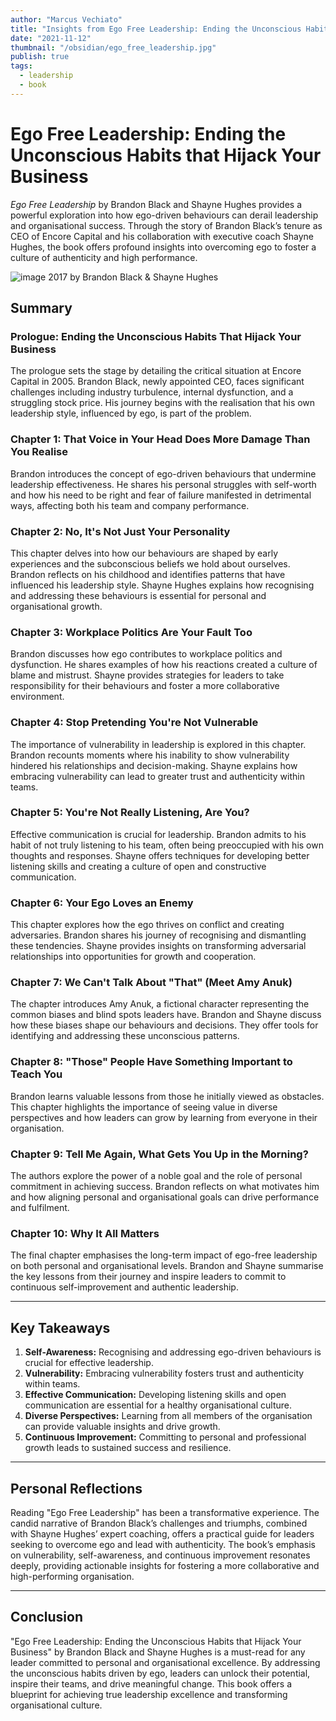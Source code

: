```yaml
---
author: "Marcus Vechiato"
title: "Insights from Ego Free Leadership: Ending the Unconscious Habits that Hijack Your Business"
date: "2021-11-12"
thumbnail: "/obsidian/ego_free_leadership.jpg"
publish: true
tags: 
  - leadership
  - book
--- 
```

# **Ego Free Leadership: Ending the Unconscious Habits that Hijack Your Business**

_Ego Free Leadership_ by Brandon Black and Shayne Hughes provides a powerful exploration into how ego-driven behaviours can derail leadership and organisational success. Through the story of Brandon Black’s tenure as CEO of Encore Capital and his collaboration with executive coach Shayne Hughes, the book offers profound insights into overcoming ego to foster a culture of authenticity and high performance.

 ![image](/obsidian/ego_free_leadership.jpg)
2017 by Brandon Black & Shayne Hughes

## **Summary**

### **Prologue: Ending the Unconscious Habits That Hijack Your Business**

The prologue sets the stage by detailing the critical situation at Encore Capital in 2005. Brandon Black, newly appointed CEO, faces significant challenges including industry turbulence, internal dysfunction, and a struggling stock price. His journey begins with the realisation that his own leadership style, influenced by ego, is part of the problem.

### **Chapter 1: That Voice in Your Head Does More Damage Than You Realise**

Brandon introduces the concept of ego-driven behaviours that undermine leadership effectiveness. He shares his personal struggles with self-worth and how his need to be right and fear of failure manifested in detrimental ways, affecting both his team and company performance.

### **Chapter 2: No, It's Not Just Your Personality**

This chapter delves into how our behaviours are shaped by early experiences and the subconscious beliefs we hold about ourselves. Brandon reflects on his childhood and identifies patterns that have influenced his leadership style. Shayne Hughes explains how recognising and addressing these behaviours is essential for personal and organisational growth.

### **Chapter 3: Workplace Politics Are Your Fault Too**

Brandon discusses how ego contributes to workplace politics and dysfunction. He shares examples of how his reactions created a culture of blame and mistrust. Shayne provides strategies for leaders to take responsibility for their behaviours and foster a more collaborative environment.

### **Chapter 4: Stop Pretending You're Not Vulnerable**

The importance of vulnerability in leadership is explored in this chapter. Brandon recounts moments where his inability to show vulnerability hindered his relationships and decision-making. Shayne explains how embracing vulnerability can lead to greater trust and authenticity within teams.

### **Chapter 5: You're Not Really Listening, Are You?**

Effective communication is crucial for leadership. Brandon admits to his habit of not truly listening to his team, often being preoccupied with his own thoughts and responses. Shayne offers techniques for developing better listening skills and creating a culture of open and constructive communication.

### **Chapter 6: Your Ego Loves an Enemy**

This chapter explores how the ego thrives on conflict and creating adversaries. Brandon shares his journey of recognising and dismantling these tendencies. Shayne provides insights on transforming adversarial relationships into opportunities for growth and cooperation.

### **Chapter 7: We Can't Talk About "That" (Meet Amy Anuk)**

The chapter introduces Amy Anuk, a fictional character representing the common biases and blind spots leaders have. Brandon and Shayne discuss how these biases shape our behaviours and decisions. They offer tools for identifying and addressing these unconscious patterns.

### **Chapter 8: "Those" People Have Something Important to Teach You**

Brandon learns valuable lessons from those he initially viewed as obstacles. This chapter highlights the importance of seeing value in diverse perspectives and how leaders can grow by learning from everyone in their organisation.

### **Chapter 9: Tell Me Again, What Gets You Up in the Morning?**

The authors explore the power of a noble goal and the role of personal commitment in achieving success. Brandon reflects on what motivates him and how aligning personal and organisational goals can drive performance and fulfilment.

### **Chapter 10: Why It All Matters**

The final chapter emphasises the long-term impact of ego-free leadership on both personal and organisational levels. Brandon and Shayne summarise the key lessons from their journey and inspire leaders to commit to continuous self-improvement and authentic leadership.

---
## **Key Takeaways**

1. **Self-Awareness:** Recognising and addressing ego-driven behaviours is crucial for effective leadership.
2. **Vulnerability:** Embracing vulnerability fosters trust and authenticity within teams.
3. **Effective Communication:** Developing listening skills and open communication are essential for a healthy organisational culture.
4. **Diverse Perspectives:** Learning from all members of the organisation can provide valuable insights and drive growth.
5. **Continuous Improvement:** Committing to personal and professional growth leads to sustained success and resilience.

---
## **Personal Reflections**

Reading "Ego Free Leadership" has been a transformative experience. The candid narrative of Brandon Black’s challenges and triumphs, combined with Shayne Hughes’ expert coaching, offers a practical guide for leaders seeking to overcome ego and lead with authenticity. The book’s emphasis on vulnerability, self-awareness, and continuous improvement resonates deeply, providing actionable insights for fostering a more collaborative and high-performing organisation.

---
## **Conclusion**

"Ego Free Leadership: Ending the Unconscious Habits that Hijack Your Business" by Brandon Black and Shayne Hughes is a must-read for any leader committed to personal and organisational excellence. By addressing the unconscious habits driven by ego, leaders can unlock their potential, inspire their teams, and drive meaningful change. This book offers a blueprint for achieving true leadership excellence and transforming organisational culture.
